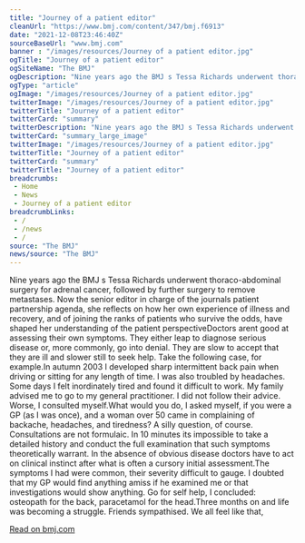 ```yaml
--- 
title: "Journey of a patient editor"
cleanUrl: "https://www.bmj.com/content/347/bmj.f6913"
date: "2021-12-08T23:46:40Z"
sourceBaseUrl: "www.bmj.com"
banner : "/images/resources/Journey of a patient editor.jpg"
ogTitle: "Journey of a patient editor"
ogSiteName: "The BMJ"
ogDescription: "Nine years ago the BMJ s Tessa Richards underwent thoraco-abdominal surgery for adrenal cancer, followed by further surgery to remove metastases. Now the senior editor in charge of the journals patient partnership agenda, she reflects on how her own experience of illness and recovery, and of joining the ranks of patients who survive the odds, have shaped her understanding of the patient perspectiveDoctors arent good at assessing their own symptoms. They either leap to diagnose serious disease or, more commonly, go into denial. They are slow to accept that they are ill and slower still to seek help. Take the following case, for example.In autumn 2003 I developed sharp intermittent back pain when driving or sitting for any length of time. I was also troubled by headaches. Some days I felt inordinately tired and found it difficult to work. My family advised me to go to my general practitioner. I did not follow their advice. Worse, I consulted myself.What would you do, I asked myself, if you were a GP (as I was once), and a woman over 50 came in complaining of backache, headaches, and tiredness? A silly question, of course. Consultations are not formulaic. In 10 minutes its impossible to take a detailed history and conduct the full examination that such symptoms theoretically warrant. In the absence of obvious disease doctors have to act on clinical instinct after what is often a cursory initial assessment.The symptoms I had were common, their severity difficult to gauge. I doubted that my GP would find anything amiss if he examined me or that investigations would show anything. Go for self help, I concluded: osteopath for the back, paracetamol for the head.Three months on and life was becoming a struggle. Friends sympathised. We all feel like that, "
ogType: "article"
ogImage: "/images/resources/Journey of a patient editor.jpg"
twitterImage: "/images/resources/Journey of a patient editor.jpg"
twitterTitle: "Journey of a patient editor"
twitterCard: "summary"
twitterDescription: "Nine years ago the BMJ s Tessa Richards underwent thoraco-abdominal surgery for adrenal cancer, followed by further surgery to remove metastases. Now the senior editor in charge of the journals patient partnership agenda, she reflects on how her own experience of illness and recovery, and of joining the ranks of patients who survive the odds, have shaped her understanding of the patient perspectiveDoctors arent good at assessing their own symptoms. They either leap to diagnose serious disease or, more commonly, go into denial. They are slow to accept that they are ill and slower still to seek help. Take the following case, for example.In autumn 2003 I developed sharp intermittent back pain when driving or sitting for any length of time. I was also troubled by headaches. Some days I felt inordinately tired and found it difficult to work. My family advised me to go to my general practitioner. I did not follow their advice. Worse, I consulted myself.What would you do, I asked myself, if you were a GP (as I was once), and a woman over 50 came in complaining of backache, headaches, and tiredness? A silly question, of course. Consultations are not formulaic. In 10 minutes its impossible to take a detailed history and conduct the full examination that such symptoms theoretically warrant. In the absence of obvious disease doctors have to act on clinical instinct after what is often a cursory initial assessment.The symptoms I had were common, their severity difficult to gauge. I doubted that my GP would find anything amiss if he examined me or that investigations would show anything. Go for self help, I concluded: osteopath for the back, paracetamol for the head.Three months on and life was becoming a struggle. Friends sympathised. We all feel like that, "
twitterCard: "summary_large_image"
twitterImage: "/images/resources/Journey of a patient editor.jpg"
twitterTitle: "Journey of a patient editor"
twitterCard: "summary"
twitterTitle: "Journey of a patient editor"
breadcrumbs:
 - Home
 - News
 - Journey of a patient editor
breadcrumbLinks:
 - / 
 - /news
 - / 
source: "The BMJ"
news/source: "The BMJ"
---
```

Nine years ago the BMJ s Tessa Richards underwent thoraco-abdominal surgery for adrenal cancer, followed by further surgery to remove metastases. Now the senior editor in charge of the journals patient partnership agenda, she reflects on how her own experience of illness and recovery, and of joining the ranks of patients who survive the odds, have shaped her understanding of the patient perspectiveDoctors arent good at assessing their own symptoms. They either leap to diagnose serious disease or, more commonly, go into denial. They are slow to accept that they are ill and slower still to seek help. Take the following case, for example.In autumn 2003 I developed sharp intermittent back pain when driving or sitting for any length of time. I was also troubled by headaches. Some days I felt inordinately tired and found it difficult to work. My family advised me to go to my general practitioner. I did not follow their advice. Worse, I consulted myself.What would you do, I asked myself, if you were a GP (as I was once), and a woman over 50 came in complaining of backache, headaches, and tiredness? A silly question, of course. Consultations are not formulaic. In 10 minutes its impossible to take a detailed history and conduct the full examination that such symptoms theoretically warrant. In the absence of obvious disease doctors have to act on clinical instinct after what is often a cursory initial assessment.The symptoms I had were common, their severity difficult to gauge. I doubted that my GP would find anything amiss if he examined me or that investigations would show anything. Go for self help, I concluded: osteopath for the back, paracetamol for the head.Three months on and life was becoming a struggle. Friends sympathised. We all feel like that,  
  
[Read on bmj.com](https://www.bmj.com/content/347/bmj.f6913)
